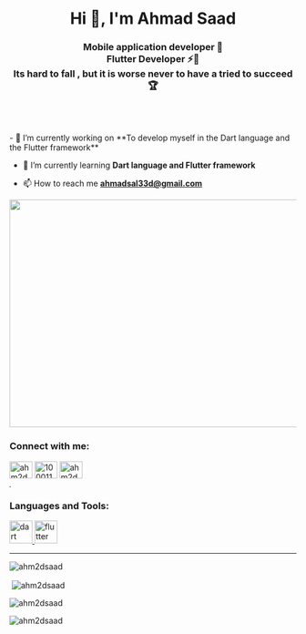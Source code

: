 <h1 align="center">Hi 👋, I'm Ahmad Saad</h1>
<h3 align="center">Mobile application developer 📱<br>
Flutter Developer ⚡️🚀 <br>
Its hard to fall , but it is worse never to have a tried to succeed 🏆</h3>
<br><br><br>
- 🔭 I’m currently working on **To develop myself in the Dart language and the Flutter framework**

- 🌱 I’m currently learning **Dart language and Flutter framework**

- 📫 How to reach me **ahmadsal33d@gmail.com**
<p align="center">
  <img
    width="900px"
    height="400px"
    src="https://images.unsplash.com/photo-1617040619263-41c5a9ca7521?ixlib=rb-4.0.3&ixid=M3wxMjA3fDB8MHxwaG90by1wYWdlfHx8fGVufDB8fHx8fA%3D%3D&auto=format&fit=crop&w=2070&q=80"
    alt=""
  />
</p>

<h3 align="left">Connect with me:</h3>

<p align="left">
<a href="https://linkedin.com/in/ahm2dsaad" target="blank"><img align="center" src="https://raw.githubusercontent.com/rahuldkjain/github-profile-readme-generator/master/src/images/icons/Social/linked-in-alt.svg" alt="ahm2dsaad" height="30" width="40" /></a>
<a href="https://fb.com/100011432253367" target="blank"><img align="center" src="https://raw.githubusercontent.com/rahuldkjain/github-profile-readme-generator/master/src/images/icons/Social/facebook.svg" alt="100011432253367" height="30" width="40" /></a>
<a href="https://instagram.com/ahm2d_saad" target="blank"><img align="center" src="https://raw.githubusercontent.com/rahuldkjain/github-profile-readme-generator/master/src/images/icons/Social/instagram.svg" alt="ahm2d_saad" height="30" width="40" /></a>
</p>
<hr width="2" />
<h3 align="left">Languages and Tools:</h3>
<p align="left"> <a href="https://dart.dev" target="_blank" rel="noreferrer"> <img src="https://www.vectorlogo.zone/logos/dartlang/dartlang-icon.svg" alt="dart" width="40" height="40"/> </a> <a href="https://flutter.dev" target="_blank" rel="noreferrer"> <img src="https://www.vectorlogo.zone/logos/flutterio/flutterio-icon.svg" alt="flutter" width="40" height="40"/> </a> </p>
<hr>
<p><img align="center" src="https://github-readme-stats.vercel.app/api/top-langs?username=ahm2dsaad&show_icons=true&locale=en&layout=compact" alt="ahm2dsaad" /></p>
<p>&nbsp;<img align="center" src="https://github-readme-stats.vercel.app/api?username=ahm2dsaad&show_icons=true&locale=en" alt="ahm2dsaad" /></p>
<p><img align="center" src="https://github-readme-streak-stats.herokuapp.com/?user=ahm2dsaad&" alt="ahm2dsaad" /></p>
<p align="left"> <img src="https://komarev.com/ghpvc/?username=ahm2dsaad&label=Profile%20views&color=0e75b6&style=flat" alt="ahm2dsaad" /> </p>
